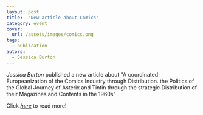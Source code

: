 ```yaml
---
layout: post
title:  "New article about Comics"
category: event
cover:
  url: /assets/images/comics.png
tags:
  - publication
autors:
  - Jessica Burton
---
```


*Jessica Burton* published a new article about "A coordinated Europeanization of the Comics Industry through Distribution. the Politics of the Global Journey of Asterix and Tintin through the strategic Distribution of their Magazines and Contents in the 1960s"

<!-- more -->

Click [*here*](https://www.on-culture.org/journal/issue-8/europeanization-comics-industry/) to read more!
